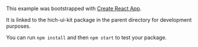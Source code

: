 This example was bootstrapped with [Create React App](https://github.com/facebook/create-react-app).

It is linked to the hich-ui-kit package in the parent directory for development purposes.

You can run `npm install` and then `npm start` to test your package.
